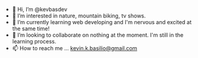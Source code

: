 - 👋 Hi, I’m @kevbasdev
- 👀 I’m interested in nature, mountain biking, tv shows.
- 🌱 I’m currently learning web developing and I'm nervous and excited at the same time!
- 💞️ I’m looking to collaborate on nothing at the moment.  I'm still in the learning process.
- 📫 How to reach me ... kevin.k.basilio@gmail.com

<!---
kevbasdev/kevbasdev is a ✨ special ✨ repository because its `README.md` (this file) appears on your GitHub profile.
You can click the Preview link to take a look at your changes.
--->
